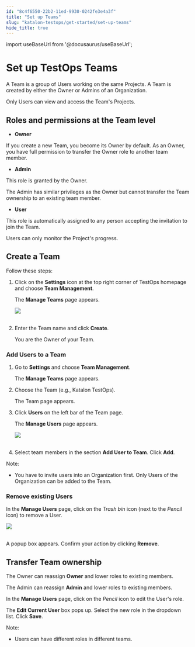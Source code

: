 ```yaml
---
id: "8c4f6550-22b2-11ed-9930-0242fe3e4a3f"
title: "Set up Teams"
slug: "katalon-testops/get-started/set-up-teams"
hide_title: true
---
```

import useBaseUrl from '@docusaurus/useBaseUrl';


# <a id="id" class="anchor_top_offset"/><a id="ariaid-title1" class="anchor_top_offset"/>Set up TestOps Teams

<p xmlns="http://www.w3.org/1999/xhtml" className="p">A Team is a group of Users working on the same Projects. A Team   is created by either the Owner or Admins of an Organization.</p> 
<p xmlns="http://www.w3.org/1999/xhtml" className="p">Only Users can view and access the Team's Projects.</p> 
    

## <a id="id_1" class="anchor_top_offset"/>Roles and permissions at the Team level

    
      
<ul xmlns="http://www.w3.org/1999/xhtml" className="ul">   <li className="li">     <strong className="ph b">Owner</strong>   </li> </ul> 
      
<p xmlns="http://www.w3.org/1999/xhtml" className="p">If you create a new Team, you become its Owner by default. As an   Owner, you have full permission to transfer the Owner role to   another team member.</p> 
      
<ul xmlns="http://www.w3.org/1999/xhtml" className="ul">   <li className="li">     <strong className="ph b">Admin</strong>   </li> </ul> 
      
<p xmlns="http://www.w3.org/1999/xhtml" className="p">This role is granted by the Owner.</p> 
      
<p xmlns="http://www.w3.org/1999/xhtml" className="p">The Admin has similar privileges as the Owner but cannot   transfer the Team ownership to an existing team member.</p> 
      
<ul xmlns="http://www.w3.org/1999/xhtml" className="ul">   <li className="li">     <strong className="ph b">User</strong>   </li> </ul> 
      
<p xmlns="http://www.w3.org/1999/xhtml" className="p">This role is automatically assigned to any person accepting the   invitation to join the Team.</p> 
      
<p xmlns="http://www.w3.org/1999/xhtml" className="p">Users can only monitor the Project's progress.</p> 
    
  
    

## <a id="id_2" class="anchor_top_offset"/>Create a Team

    
      
<p xmlns="http://www.w3.org/1999/xhtml" className="p">Follow these steps:</p> 
      
<ol xmlns="http://www.w3.org/1999/xhtml" className="ol">   <li className="li">     <p className="p">Click on the <strong className="ph b">Settings</strong> icon at the top right       corner of TestOps homepage and choose <strong className="ph b">Team         Management</strong>.</p>     <p className="p">The <strong className="ph b">Manage Teams</strong> page appears.</p>     <p className="p">       <img className="image" src={useBaseUrl("https://github.com/katalon-studio/docs-images/raw/master/katalon-analytics/docs/testops-revamp-june-setup-team/kt-june-create-team-2.png")} /><br /><br />     </p>   </li>   <li className="li">     <p className="p">Enter the Team name and click <strong className="ph b">Create</strong>.</p>     <p className="p">You are the Owner of your Team.</p>   </li> </ol> 
    
          

### <a id="id_3" class="anchor_top_offset"/>Add Users to a Team

<ol xmlns="http://www.w3.org/1999/xhtml" className="ol"><li className="li">     <p className="p">Go to <strong className="ph b">Settings</strong> and choose <strong className="ph b">Team Management</strong>.</p>     <p className="p">The <strong className="ph b">Manage Teams</strong> page appears.</p>   </li><li className="li">     <p className="p">Choose the Team (e.g., Katalon TestOps).</p>     <p className="p">The Team page appears.</p>   </li><li className="li">     <p className="p">Click <strong className="ph b">Users</strong> on the left bar of the Team page.</p>     <p className="p">The <strong className="ph b">Manage Users</strong> page appears.</p>     <p className="p"> <img className="image" src={useBaseUrl("https://github.com/katalon-studio/docs-images/raw/master/katalon-analytics/docs/testops-revamp-june-setup-team/kt-june-create-team-3.png")} /><br /><br />     </p>   </li><li className="li">     <p className="p">Select team members in the section <strong className="ph b">Add User to Team</strong>. Click <strong className="ph b">Add</strong>.</p>   </li></ol> 
<div xmlns="http://www.w3.org/1999/xhtml" className="note note note_note"><span className="note__title">Note:</span> 
  <ul className="ul"><li className="li">
      <p className="p">You have to invite users into an Organization first. Only Users of the Organization can be added to the Team.</p>
    </li></ul>
</div>
      

### <a id="id_4" class="anchor_top_offset"/>Remove existing Users

      
        
<p xmlns="http://www.w3.org/1999/xhtml" className="p">In the <strong className="ph b">Manage Users</strong> page, click on the   <em className="ph i">Trash bin</em> icon (next to the <em className="ph i">Pencil</em> icon) to   remove a User.</p> 
        
<p xmlns="http://www.w3.org/1999/xhtml" className="p">   <img className="image" src={useBaseUrl("https://github.com/katalon-studio/docs-images/raw/master/katalon-analytics/docs/testops-revamp-june-setup-team/kt-june-create-team-4.png")} /><br /><br /> </p> 
        
<p xmlns="http://www.w3.org/1999/xhtml" className="p">A popup box appears. Confirm your action by clicking   <strong className="ph b">Remove</strong>.</p> 
      
    

## <a id="id_5" class="anchor_top_offset"/>Transfer Team ownership

<p xmlns="http://www.w3.org/1999/xhtml" className="p">The Owner can reassign <strong className="ph b">Owner</strong> and lower roles to existing members.</p> 
<p xmlns="http://www.w3.org/1999/xhtml" className="p">The Admin can reassign <strong className="ph b">Admin</strong> and lower roles to existing members.</p> 
<p xmlns="http://www.w3.org/1999/xhtml" className="p">In the <strong className="ph b">Manage Users</strong> page, click on the <em className="ph i">Pencil</em> icon to edit the User's role.</p> 
<p xmlns="http://www.w3.org/1999/xhtml" className="p">The <strong className="ph b">Edit Current User</strong> box pops up. Select the new role in the dropdown list. Click <strong className="ph b">Save</strong>.</p> 
<div xmlns="http://www.w3.org/1999/xhtml" className="note note note_note"><span className="note__title">Note:</span> 
  <ul className="ul"><li className="li">
      <p className="p">Users can have different roles in different teams.</p>
    </li></ul>
</div>
